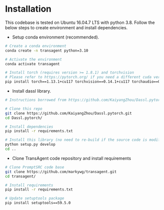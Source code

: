 # Installation

This codebase is tested on Ubuntu 16.04.7 LTS with python 3.8. Follow the below steps to create environment and install dependencies.

* Setup conda environment (recommended).
```bash
# Create a conda environment
conda create -n transagent python=3.10

# Activate the environment
conda activate transagent

# Install torch (requires version >= 1.8.1) and torchvision
# Please refer to https://pytorch.org/ if you need a different cuda version
pip install torch==1.13.1+cu117 torchvision==0.14.1+cu117 torchaudio==0.13.1 --extra-index-url https://download.pytorch.org/whl/cu117
```

* Install dassl library.
```bash
# Instructions borrowed from https://github.com/KaiyangZhou/Dassl.pytorch#installation

# Clone this repo
git clone https://github.com/KaiyangZhou/Dassl.pytorch.git
cd Dassl.pytorch/

# Install dependencies
pip install -r requirements.txt

# Install this library (no need to re-build if the source code is modified)
python setup.py develop
cd ..
```

* Clone TransAgent code repository and install requirements
```bash
# Clone PromptSRC code base
git clone https://github.com/markywg/transagent.git
cd transagent/

# Install requirements
pip install -r requirements.txt

# Update setuptools package 
pip install setuptools==59.5.0
```